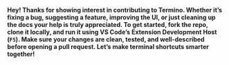 **Hey! Thanks for showing interest in contributing to **Termino**. Whether it’s fixing a bug, suggesting a feature, improving the UI, or just cleaning up the docs your help is truly appreciated. To get started, fork the repo, clone it locally, and run it using VS Code’s Extension Development Host (`F5`). Make sure your changes are clean, tested, and well-described before opening a pull request. Let’s make terminal shortcuts smarter together!**
